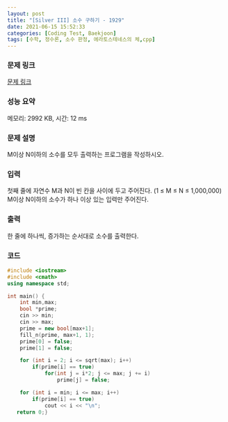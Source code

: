 ```yaml
---
layout: post
title: "[Silver III] 소수 구하기 - 1929"
date: 2021-06-15 15:52:33
categories: [Coding Test, Baekjoon]
tags: [수학, 정수론, 소수 판정, 에라토스테네스의 체,cpp]
---
```


### 문제 링크

[문제 링크](https://www.acmicpc.net/problem/1929)

### 성능 요약

메모리: 2992 KB, 시간: 12 ms

### 문제 설명

<p>M이상 N이하의 소수를 모두 출력하는 프로그램을 작성하시오.</p>

### 입력

 <p>첫째 줄에 자연수 M과 N이 빈 칸을 사이에 두고 주어진다. (1 ≤ M ≤ N ≤ 1,000,000) M이상 N이하의 소수가 하나 이상 있는 입력만 주어진다.</p>

### 출력

 <p>한 줄에 하나씩, 증가하는 순서대로 소수를 출력한다.</p>

### 코드

```cpp
#include <iostream>
#include <cmath>
using namespace std;

int main() {
    int min,max;
    bool *prime;
    cin >> min;
    cin >> max;
    prime = new bool[max+1];
    fill_n(prime, max+1, 1);
    prime[0] = false;
    prime[1] = false;

    for (int i = 2; i <= sqrt(max); i++)
        if(prime[i] == true)
            for(int j = i*2; j <= max; j += i)
                prime[j] = false;

    for (int i = min; i <= max; i++)
        if(prime[i] == true)
            cout << i << "\n";
   return 0;}
```
